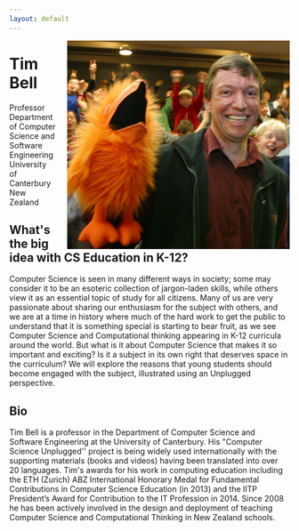 ```yaml
---
layout: default
---
```


<img 	src = "/images/speakers/t-b.jpg" 
			width = "400px"
			style="float:right; margin-left: 20px;"
			>



# Tim Bell
Professor
<br>
Department of Computer Science and Software Engineering
<br>
University of Canterbury
<br>
New Zealand

<a name = "abstract"> </a>

## What's the big idea with CS Education in K-12?

Computer Science is seen in many different ways in society; some may consider it to be an esoteric collection of jargon-laden skills, while others view it as an essential topic of study for all citizens. Many of us are very passionate about sharing our enthusiasm for the subject with others, and we are at a time in history where much of the hard work to get the public to understand that it is something special is starting to bear fruit, as we see Computer Science and Computational thinking appearing in K-12 curricula around the world. But what is it about Computer Science that makes it so important and exciting? Is it a subject in its own right that deserves space in the curriculum? We will explore the reasons that young students should become engaged with the subject, illustrated using an Unplugged perspective.

<a name = "bio"> </a>

## Bio

Tim Bell is a professor in the Department of Computer Science and Software Engineering at the University of Canterbury. His "Computer Science Unplugged'' project is being widely used internationally with the supporting materials (books and videos) having been translated into over 20 languages. Tim's awards for his work in computing education including the ETH (Zurich) ABZ International Honorary Medal for Fundamental Contributions in Computer Science Education (in 2013) and the IITP President’s Award for Contribution to the IT Profession in 2014. Since 2008 he has been actively involved in the design and deployment of teaching Computer Science and Computational Thinking in New Zealand schools.
